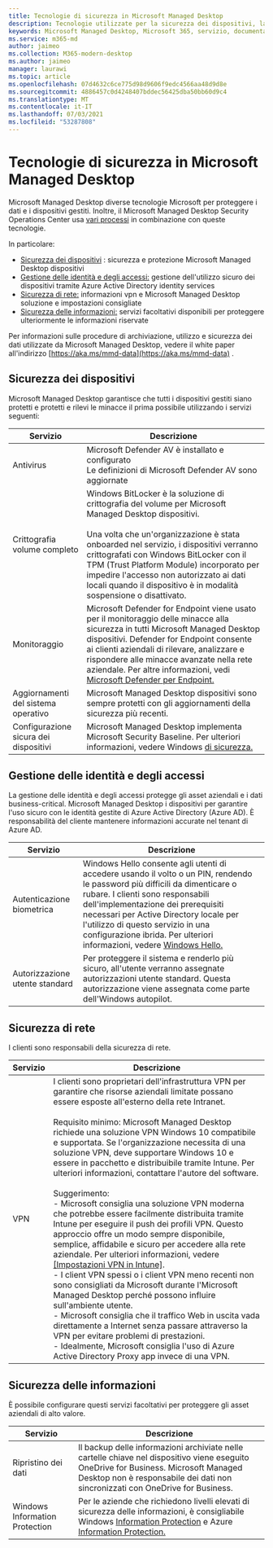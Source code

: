 ```yaml
---
title: Tecnologie di sicurezza in Microsoft Managed Desktop
description: Tecnologie utilizzate per la sicurezza dei dispositivi, la gestione delle identità e degli accessi, la sicurezza di rete e la sicurezza delle informazioni
keywords: Microsoft Managed Desktop, Microsoft 365, servizio, documentazione
ms.service: m365-md
author: jaimeo
ms.collection: M365-modern-desktop
ms.author: jaimeo
manager: laurawi
ms.topic: article
ms.openlocfilehash: 07d4632c6ce775d98d9606f9edc4566aa48d9d8e
ms.sourcegitcommit: 4886457c0d4248407bddec56425dba50bb60d9c4
ms.translationtype: MT
ms.contentlocale: it-IT
ms.lasthandoff: 07/03/2021
ms.locfileid: "53287808"
---
```

# <a name="security-technologies-in-microsoft-managed-desktop"></a>Tecnologie di sicurezza in Microsoft Managed Desktop

<!--Security, also Onboarding doc: data handling/store, privileged account access -->

Microsoft Managed Desktop diverse tecnologie Microsoft per proteggere i dati e i dispositivi gestiti. Inoltre, il Microsoft Managed Desktop Security Operations Center usa [vari processi](security-operations.md) in combinazione con queste tecnologie.

In particolare:

- [Sicurezza dei dispositivi](#device-security) : sicurezza e protezione Microsoft Managed Desktop dispositivi
- [Gestione delle identità e degli accessi:](#identity-and-access-management) gestione dell'utilizzo sicuro dei dispositivi tramite Azure Active Directory identity services
- [Sicurezza di rete:](#network-security) informazioni vpn e Microsoft Managed Desktop soluzione e impostazioni consigliate
- [Sicurezza delle informazioni:](#information-security) servizi facoltativi disponibili per proteggere ulteriormente le informazioni riservate

Per informazioni sulle procedure di archiviazione, utilizzo e sicurezza dei dati utilizzate da Microsoft Managed Desktop, vedere il white paper all'indirizzo [https://aka.ms/mmd-data](https://aka.ms/mmd-data) .


## <a name="device-security"></a>Sicurezza dei dispositivi

Microsoft Managed Desktop garantisce che tutti i dispositivi gestiti siano protetti e protetti e rilevi le minacce il prima possibile utilizzando i servizi seguenti:

Servizio | Descrizione
--- | ---
Antivirus | Microsoft Defender AV è installato e configurato<br>Le definizioni di Microsoft Defender AV sono aggiornate
Crittografia volume completo | Windows BitLocker è la soluzione di crittografia del volume per Microsoft Managed Desktop dispositivi.<br><br>Una volta che un'organizzazione è stata onboarded nel servizio, i dispositivi verranno crittografati con Windows BitLocker con il TPM (Trust Platform Module) incorporato per impedire l'accesso non autorizzato ai dati locali quando il dispositivo è in modalità sospensione o disattivato.
Monitoraggio | Microsoft Defender for Endpoint viene usato per il monitoraggio delle minacce alla sicurezza in tutti Microsoft Managed Desktop dispositivi. Defender for Endpoint consente ai clienti aziendali di rilevare, analizzare e rispondere alle minacce avanzate nella rete aziendale. Per altre informazioni, vedi [Microsoft Defender per Endpoint.](/windows/threat-protection/windows-defender-atp/windows-defender-advanced-threat-protection)
Aggiornamenti del sistema operativo | Microsoft Managed Desktop dispositivi sono sempre protetti con gli aggiornamenti della sicurezza più recenti.
Configurazione sicura dei dispositivi | Microsoft Managed Desktop implementa Microsoft Security Baseline. Per ulteriori informazioni, vedere Windows [di sicurezza.](/windows/security/threat-protection/windows-security-baselines)



## <a name="identity-and-access-management"></a>Gestione delle identità e degli accessi

La gestione delle identità e degli accessi protegge gli asset aziendali e i dati business-critical. Microsoft Managed Desktop i dispositivi per garantire l'uso sicuro con le identità gestite di Azure Active Directory (Azure AD). È responsabilità del cliente mantenere informazioni accurate nel tenant di Azure AD.

Servizio | Descrizione
--- | ---
Autenticazione biometrica | Windows Hello consente agli utenti di accedere usando il volto o un PIN, rendendo le password più difficili da dimenticare o rubare. I clienti sono responsabili dell'implementazione dei prerequisiti necessari per Active Directory locale per l'utilizzo di questo servizio in una configurazione ibrida. Per ulteriori informazioni, vedere [Windows Hello.](/windows-hardware/design/device-experiences/windows-hello) 
Autorizzazione utente standard | Per proteggere il sistema e renderlo più sicuro, all'utente verranno assegnate autorizzazioni utente standard. Questa autorizzazione viene assegnata come parte dell'Windows autopilot.



## <a name="network-security"></a>Sicurezza di rete

I clienti sono responsabili della sicurezza di rete. 

Servizio | Descrizione
--- | ---
VPN | I clienti sono proprietari dell'infrastruttura VPN per garantire che risorse aziendali limitate possano essere esposte all'esterno della rete Intranet.<br><br>Requisito minimo: Microsoft Managed Desktop richiede una soluzione VPN Windows 10 compatibile e supportata. Se l'organizzazione necessita di una soluzione VPN, deve supportare Windows 10 e essere in pacchetto e distribuibile tramite Intune. Per ulteriori informazioni, contattare l'autore del software.<br><br>Suggerimento:<br>- Microsoft consiglia una soluzione VPN moderna che potrebbe essere facilmente distribuita tramite Intune per eseguire il push dei profili VPN. Questo approccio offre un modo sempre disponibile, semplice, affidabile e sicuro per accedere alla rete aziendale. Per ulteriori informazioni, vedere [[Impostazioni VPN in Intune]](/intune/vpn-settings-configure).<br>- I client VPN spessi o i client VPN meno recenti non sono consigliati da Microsoft durante l'Microsoft Managed Desktop perché possono influire sull'ambiente utente.<br>- Microsoft consiglia che il traffico Web in uscita vada direttamente a Internet senza passare attraverso la VPN per evitare problemi di prestazioni.<br>- Idealmente, Microsoft consiglia l'uso di Azure Active Directory Proxy app invece di una VPN.


## <a name="information-security"></a>Sicurezza delle informazioni

È possibile configurare questi servizi facoltativi per proteggere gli asset aziendali di alto valore. 

Servizio | Descrizione
--- | ---
Ripristino dei dati  | Il backup delle informazioni archiviate nelle cartelle chiave nel dispositivo viene eseguito OneDrive for Business. Microsoft Managed Desktop non è responsabile dei dati non sincronizzati con OneDrive for Business.
Windows Information Protection | Per le aziende che richiedono livelli elevati di sicurezza delle informazioni, è consigliabile Windows [Information Protection](/windows/threat-protection/windows-information-protection/protect-enterprise-data-using-wip) e Azure [Information Protection.](https://www.microsoft.com/cloud-platform/azure-information-protection)
